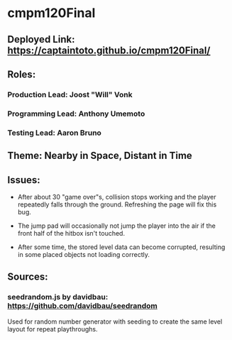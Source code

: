# cmpm120Final

## Deployed Link: https://captaintoto.github.io/cmpm120Final/

## Roles:

### Production Lead: Joost "Will" Vonk

### Programming Lead: Anthony Umemoto

### Testing Lead: Aaron Bruno

## Theme: Nearby in Space, Distant in Time

## Issues:

- After about 30 "game over"s, collision stops working and the player repeatedly falls through the ground. Refreshing the page will fix this bug.

- The jump pad will occasionally not jump the player into the air if the front half of the hitbox isn't touched.

- After some time, the stored level data can become corrupted, resulting in some placed objects not loading correctly.

## Sources:

### seedrandom.js by davidbau: https://github.com/davidbau/seedrandom
Used for random number generator with seeding to create the same level layout for repeat playthroughs.